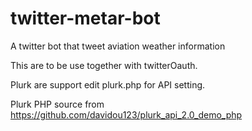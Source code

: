 # twitter-metar-bot
A twitter bot that tweet aviation weather information

This are to be use together with twitterOauth.

Plurk are support edit plurk.php for API setting.

Plurk PHP source from https://github.com/davidou123/plurk_api_2.0_demo_php